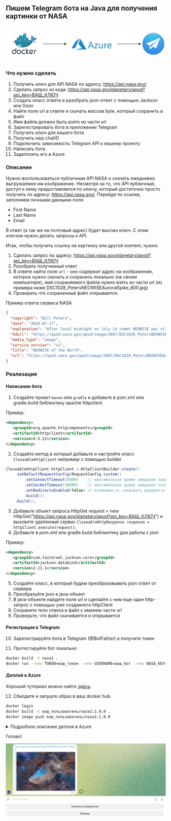 ## Пишем Telegram бота на Java для получения картинки от NASA

![telegram bot](images/diagram.drawio.png)

### Что нужно сделать

1. Получить ключ для API NASA по адресу: https://api.nasa.gov/ <br>
2. Сделать запрос из кода: https://api.nasa.gov/planetary/apod?api_key=ВАШ_КЛЮЧ <br>
3. Создать класс ответа и разобрать json-ответ с помощью Jackson или Gson <br>
4. Найти поле url в ответе и скачать массив byte, который сохранить в файл <br>
5. Имя файла должно быть взято из части url
6. Зарегистрировать бота в приложении Telegram
7. Получить ключ для нашего бота
8. Получить наш chatID
9. Подключить зависимость Telegram API к нашему проекту
10. Написать бота
11. Задеплоить его в Azure

### Описание

Нужно воспользоваться публичным API NASA и скачать ежедневно выгружаемое им изображение. Несмотря на то, что API публичный, доступ к нему предоставляется по ключу, который достаточно просто получить по адресу: https://api.nasa.gov/. Перейдя по ссылке, заполняем личными данными поля:
* First Name
* Last Name
* Email

В ответ (а так же на почтовый адрес) будет выслан ключ. С этим ключом нужно делать запросы к API.

Итак, чтобы получить ссылку на картинку или другой контент, нужно:

1. Сделать запрос по адресу: https://api.nasa.gov/planetary/apod?api_key=ВАШ_КЛЮЧ
2. Разобрать полученный ответ
3. В ответе найти поле `url` - оно содержит адрес на изображение, которое нужно скачать и сохранить локально (на своем компьютере), имя сохраняемого файла нужно взять из части url (из примера ниже DSC1028_PetersNEOWISEAuroralSpike_800.jpg)
4. Проверить что сохраненный файл открывается.

Пример ответа сервиса NASA

```json
{
  "copyright": "Bill Peters",
  "date": "2020-07-17",
  "explanation": "After local midnight on July 14 comet NEOWISE was still above the horizon for Goldenrod, Alberta, Canada, just north of Calgary, planet Earth. In this snapshot it makes for an awesome night with dancing displays of the northern lights. The long-tailed comet and auroral displays are beautiful apparitions in the north these days. Both show the influence of spaceweather and the wind from the Sun. Skygazers have widely welcomed the visitor from the Oort cloud, though C/2020 F3 (NEOWISE) is in an orbit that is now taking it out of the inner Solar System.  Comet NEOWISE Images: July 16 | July 15 | July 14 | July 13 | July 12 | July 11 | July 10 & earlier",
  "hdurl": "https://apod.nasa.gov/apod/image/2007/DSC1028_PetersNEOWISEAuroralSpike.jpg",
  "media_type": "image",
  "service_version": "v1",
  "title": "NEOWISE of the North",
  "url": "https://apod.nasa.gov/apod/image/2007/DSC1028_PetersNEOWISEAuroralSpike_800.jpg"
}
```

### Реализация

#### Написание бота

1. Создайте проект `maven` или `gradle` и добавьте в pom.xml или gradle.build библиотеку apache httpclient

Пример:

```xml
<dependency>
   <groupId>org.apache.httpcomponents</groupId>
   <artifactId>httpclient</artifactId>
   <version>4.5.12</version>
</dependency>
```

2. Создайте метод в который добавьте и настройте класс `CloseableHttpClient` например с помощью builder

```cs
CloseableHttpClient httpClient = HttpClientBuilder.create()
    .setDefaultRequestConfig(RequestConfig.custom()
        .setConnectTimeout(5000)    // максимальное время ожидание подключения к серверу
        .setSocketTimeout(30000)    // максимальное время ожидания получения данных
        .setRedirectsEnabled(false) // возможность следовать редиректу в ответе
        .build())
    .build();
```

3. Добавьте объект запроса HttpGet request = new HttpGet("https://api.nasa.gov/planetary/apod?api_key=ВАШ_КЛЮЧ") и вызовите удаленный сервис `CloseableHttpResponse response = httpClient.execute(request)`;<br>
4. Добавьте в pom.xml или gradle.build библиотеку для работы с json

Пример:

```xml
<dependency>
   <groupId>com.fasterxml.jackson.core</groupId>
   <artifactId>jackson-databind</artifactId>
   <version>2.11.1</version>
</dependency>
```

5. Создайте класс, в который будем преобразовывать json ответ от сервера
6. Преобразуйте json в java-объект
7. В java-объекте найдите поле url и сделайте с ним еще один http-запрос с помощью уже созданного httpClient
8. Сохраните тело ответа в файл с именем части url
9. Проверьте, что файл скачивается и открывается

#### Регистрация в Telegram

10. Зарегистрируйте бота в Telegram (@BotFather) и получите токен

11. Протестируйте бот локально
```bash
docker build -t nasa1 .
docker run --env TOKEN=ваш_токен --env USERNAME=ваш_бот --env NASA_KEY=ваш_ключ --rm nasa1
```

#### Деплой в Azure

Хороший туториал можно найти [здесь](https://blog.danielabg.com/how-to-create-a-telegram-bot-using-docker-and-host-it-on-azure#heading-step-6-deploy-your-docker-app-in-azure-container-instances-service).

12. Сбилдите и запуште образ в ваш docker hub.
```bash
docker login
docker build -t ваш_пользователь/nasa1:1.0.0 .
docker image push ваш_пользователь/nasa1:1.0.0
```

<details>
  <summary>Подробное описание деплоя в Azure</summary>

- Resource group: Create new -> choose a name for the workspace where your container app will live, for example "container_group"
- Container name: Choose a name for your app, for example "mybot"
- Region: Choose the region closest to you, but avoid us-east-1 because sometimes it's very full. Example: Canada central.
- Availability zones: none
- Image source: Other registry
- Image type: Public
- Image: Here you will type your dockerhub username, image name and tag as we wrote it when we did the push command in step 5. Example: danibish/my_first_bot:1.0.0
- Os type: Linux
- Size: Select change size to use only 1 GiB of memory, and then click "ok"

![Basics](images/azure1.png)

- Now, we move on to the Networking Page
- Add the port 443.
 
![Networking](images/azure2.png)

This is the place where you will write the API Token value, and nowhere else.

Mark it as secure, type the word TOKEN in upper case, and copy-paste your API token

![Advanced ](images/azure3.png)

</details>

Готово!

![result](./images/bot.png)
